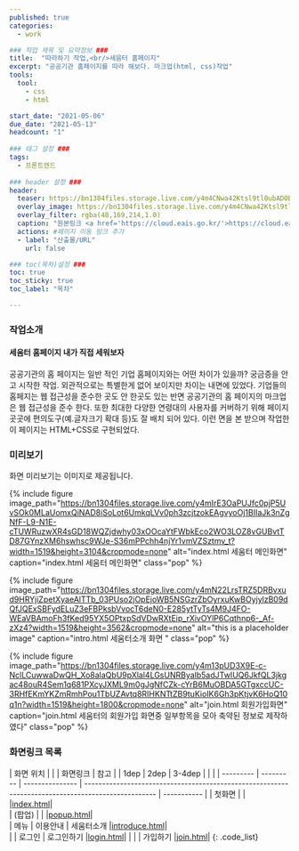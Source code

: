 ```yaml
---
published: true
categories:
  - work

### 작업 제목 및 요약정보 ###
title:  "따라하기 작업,<br/>세움터 홈페이지"
excerpt: "공공기관 홈페이지를 따라 해보다. 마크업(html, css)작업"
tools:
  tool:
    - css
    - html

start_date: "2021-05-06"
due_date: "2021-05-13"
headcount: "1"
  
### 태그 설정 ###
tags:
  - 프론트엔드
  
### header 설정 ###
header:
  teaser: https://bn1304files.storage.live.com/y4m4CNwa42Ktsl9tl0ubADOBU53qP8QKpBlCuUD_UOlofbGekaViVZO8S8x0bgDl6rVHdNLCiOLL39or1l6W51thqMACmWOtSR5pWD4OfRIR8Xed60FHQJIi90ULAYUe44Ub4FqlxdRNp-ZWaRJXYNo0A9_0NDsMIxZyYWmyrc1DUCRmuzhpj8F0M_xMEWDXF94?width=1600&height=1600&cropmode=none
  overlay_image: https://bn1304files.storage.live.com/y4m4CNwa42Ktsl9tl0ubADOBU53qP8QKpBlCuUD_UOlofbGekaViVZO8S8x0bgDl6rVHdNLCiOLL39or1l6W51thqMACmWOtSR5pWD4OfRIR8Xed60FHQJIi90ULAYUe44Ub4FqlxdRNp-ZWaRJXYNo0A9_0NDsMIxZyYWmyrc1DUCRmuzhpj8F0M_xMEWDXF94?width=1600&height=1600&cropmode=none
  overlay_filter: rgba(48,169,214,1.0)
  caption: "원본링크 <a href='https://cloud.eais.go.kr/'>https://cloud.eais.go.kr/</a>"
  actions: #페이지 이동 링크 추가
  - label: "산출물/URL"
    url: false

### toc(목차)설정 ###
toc: true
toc_sticky: true
toc_label: "목차"

---
```


### 작업소개
<h4>세움터 홈페이지 내가 직접 세워보자</h4>
공공기관의 홈 페이지는 일반 적인 기업 홈페이지와는 어떤 차이가 있을까? 궁금증을 안고 시작한 작업.
외관적으로는 특별한게 없어 보이지만 차이는 내면에 있었다. 기업들의 홈페지는 웹 접근성을 준수한 곳도 안 한곳도 있는 반면 공공기관의 홈 페이지의 마크업은 웹 접근성을 준수 한다. 또한 최대한 다양한 연령대의 사용자를 커버하기 위해 페이지 곳곳에 편의도구(예.글자크기 확대 등)도 잘 배치 되어 있다. 이런 면을 본 받으며 작업한 이 페이지는 HTML+CSS로 구현되었다.  

### 미리보기
화면 미리보기는 이미지로 제공됩니다.

{% include figure image_path="https://bn1304files.storage.live.com/y4mIrE3OaPUJfc0pjP5UvSOk0MLaUomxQiNAD8iSoLot6UmkqLVv0ph3zcjtzokEAgvyoOj1BIIaJk3nZgNfF-L9-N1E-cTUWRuzwXR4sGD18WQZjdwhy03xOOcaYtFWbkEco2WO3LOZ8vGUBvtTD87GYnzXM6hswhsc9WJe-S36mPPchh4njYr1vmVZSztmv_t?width=1519&height=3104&cropmode=none" alt="index.html 세움터 메인화면" caption="index.html 세움터 메인화면" class="pop" %}

{% include figure image_path="https://bn1304files.storage.live.com/y4mN22LrsTRZ5DRBvxud9HRYjiZpetXyaeAlTTb_03PUso2jOpEjoWB5NSGzrZbOyrxuKwBOyjylzB09dQfJQExSBFydELuZ3eFBPksbVvocT6deN0-E285ytTyTs4M9J4FO-WEaVBAmoFh3fKed95YX5OPtxpSdVDwRXtEip_rXivOYlP6Cqthnp6-_Af-zXz4?width=1519&height=3562&cropmode=none" alt="this is a placeholder image" caption="intro.html 세움터소개 화면 " class="pop" %}

{% include figure image_path="https://bn1304files.storage.live.com/y4m13pUD3X9E-c-NclLCuwwaDwQH_Xo8alaQbU9pXlal4LGsUNRByalb5adJTwIUQ6JkfQL3jkgac48ouR4Sem1q681PXcyJXML9m0gJgNfCZk-cYrB6MuOBDA5GTgxccUC-3RHfEKmYKZmRmhPou1TbUZAvtq8RIHKNTtZB9tuKioIK6Gh3pKtjvK6HoQ10q1n?width=1519&height=1800&cropmode=none" alt="join.html 회원가입화면" caption="join.html 세움터의 회원가입 화면중 일부항목을 모아 축약된 정보로 제작하였다" class="pop" %}


### 화면링크 목록

|  화면 위치 |           |                |                                             화면링크                                               |    참고     |
|   1dep    |   2dep    |     3-4dep      |                                                                                                    |             |
| --------- | --------- | --------------- | -------------------------------------------------------------------------------------------------- | ----------- |
|   첫화면  |           |                 |<a href="https://drv.tw/~hi.heera@hotmail.com/od/Web/seumteo/index.html">index.html</a>|  
|   (팝업)  |           |                 |<a href="https://drv.tw/~hi.heera@hotmail.com/od/Web/seumteo/popup.html">popup.html</a>|  
|   메뉴    |  이용안내  |   세움터소개    |<a href="https://drv.tw/~hi.heera@hotmail.com/od/Web/seumteo/introduce.html">introduce.html</a>|  
|           |   로그인   |    로그인하기   |<a href="https://drv.tw/~hi.heera@hotmail.com/od/Web/seumteo/login.html">login.html</a>|
|           |            |    가입하기     |<a href="https://drv.tw/~hi.heera@hotmail.com/od/Web/seumteo/join.html">join.html</a>|
{: .code_list}


